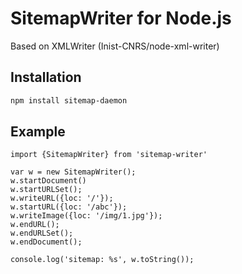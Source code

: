 # SitemapWriter for Node.js  
Based on XMLWriter (Inist-CNRS/node-xml-writer)


## Installation
```bash
npm install sitemap-daemon
```

## Example
```es6
import {SitemapWriter} from 'sitemap-writer'

var w = new SitemapWriter();
w.startDocument()
w.startURLSet();
w.writeURL({loc: '/'});
w.startURL({loc: '/abc'});
w.writeImage({loc: '/img/1.jpg'});
w.endURL();
w.endURLSet();
w.endDocument();

console.log('sitemap: %s', w.toString());
```
